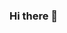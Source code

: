 ### Hi there 👋

<!--
**venera111/venera111** is a ✨ _special_ ✨ repository because its `README.md` (this file) appears on your GitHub profile.

Here are some ideas to get you started:

- 🔭 I’m currently working on ...
- 🌱 I’m currently learning at School21 (Russia, Kazan) https://21-school.ru/
- 👯 I’m looking to collaborate on ...
- 🤔 I’m looking for help with ...
- 💬 Ask me about ...
- 📫 How to reach me: telegram: @yana_arcobaleno
- 😄 Pronouns: ...
- ⚡ Fun fact: ...
-->
